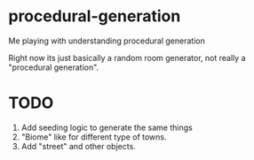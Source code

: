 # procedural-generation
Me playing with understanding procedural generation


Right now its just basically a random room generator, not really a "procedural generation".

# TODO
1. Add seeding logic to generate the same things
1. "Biome" like for different type of towns.
1. Add "street" and other objects.